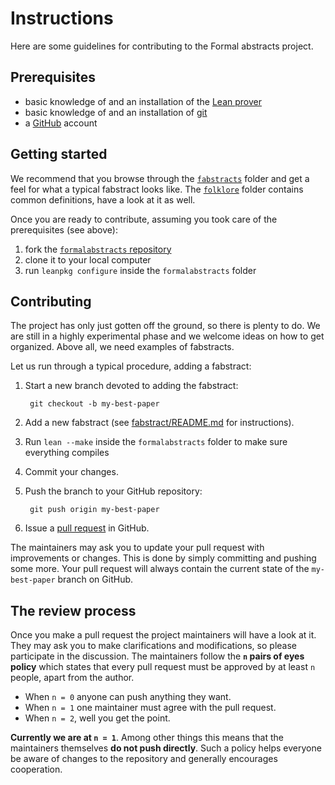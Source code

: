 # Instructions

Here are some guidelines for contributing to the Formal abstracts project.

## Prerequisites

* basic knowledge of and an installation of the [Lean prover](http://leanprover.github.io)
* basic knowledge of and an installation of [git](https://git-scm.com)
* a [GitHub](https://github.com) account

## Getting started

We recommend that you browse through the [`fabstracts`](./fabstracts) folder and get a
feel for what a typical fabstract looks like. The [`folklore`](./folklore) folder contains
common definitions, have a look at it as well.

Once you are ready to contribute, assuming you took care of the prerequisites (see above):

1. fork the [`formalabstracts` repository](https://github.com/formalabstracts/formalabstracts)
2. clone it to your local computer
3. run `leanpkg configure` inside the `formalabstracts` folder

## Contributing

The project has only just gotten off the ground, so there is plenty to do. We are still in
a highly experimental phase and we welcome ideas on how to get organized. Above all, we
need examples of fabstracts.

Let us run through a typical procedure, adding a fabstract:

1. Start a new branch devoted to adding the fabstract:

        git checkout -b my-best-paper

2. Add a new fabstract (see [fabstract/README.md](./fabstract/README.md)
   for instructions).

3. Run `lean --make` inside the `formalabstracts` folder to make sure everything compiles

4. Commit your changes.

5. Push the branch to your GitHub repository:

        git push origin my-best-paper

6. Issue a [pull request](https://github.com/formalabstracts/formalabstracts/pulls) in GitHub.

The maintainers may ask you to update your pull request with improvements or changes. This
is done by simply committing and pushing some more. Your pull request will always contain
the current state of the `my-best-paper` branch on GitHub.

## The review process

Once you make a pull request the project maintainers will have a look at it. They may ask
you to make clarifications and modifications, so please participate in the discussion. The
maintainers follow the **`n` pairs of eyes policy** which states that every pull request
must be approved by at least `n` people, apart from the author.

* When `n = 0` anyone can push anything they want.
* When `n = 1` one maintainer must agree with the pull request.
* When `n = 2`, well you get the point.

**Currently we are at `n = 1`**. Among other things this means that the maintainers
themselves **do not push directly**. Such a policy helps everyone be aware of changes to the
repository and generally encourages cooperation.
